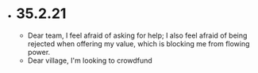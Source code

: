 - # 35.2.21
	- Dear team, I feel afraid of asking for help; I also feel afraid of being rejected when offering my value, which is blocking me from flowing power.
	- Dear village, I'm looking to crowdfund
